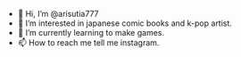 - 👋 Hi, I’m @arisutia777
- 👀 I’m interested in japanese comic books and k-pop artist.
- 🌱 I’m currently learning to make games.
- 📫 How to reach me tell me instagram.

<!---
arisutia777/arisutia777 is a ✨ special ✨ repository because its `README.md` (this file) appears on your GitHub profile.
You can click the Preview link to take a look at your changes.
--->

